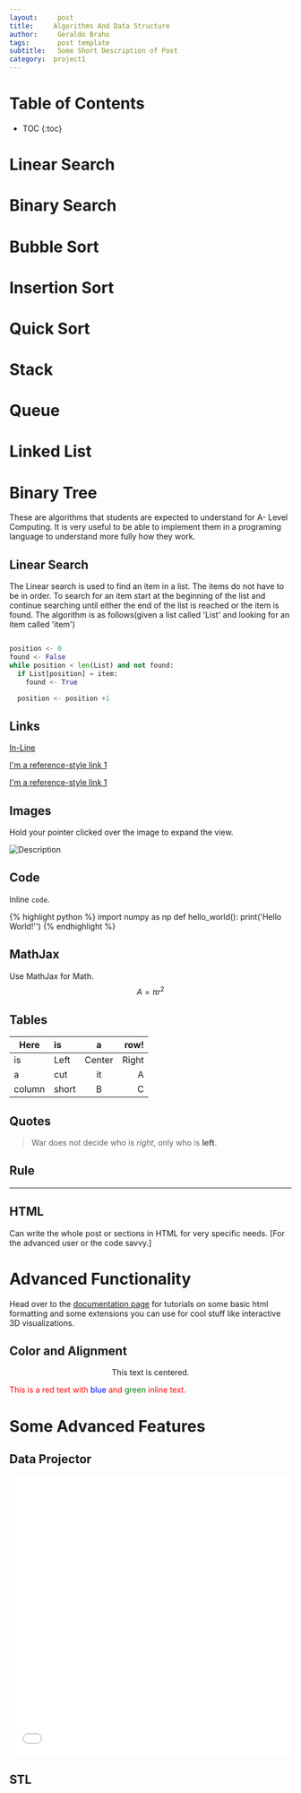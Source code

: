 ```yaml
---
layout:     post
title:     Algorithms And Data Structure
author:     Geraldo Braho
tags: 		post template
subtitle:  	Some Short Description of Post
category:  project1
---
```

<!-- Start Writing Below in Markdown -->

# Table of Contents

* TOC
{:toc}

# Linear Search
# Binary Search
# Bubble Sort
# Insertion Sort
# Quick Sort
# Stack
# Queue
# Linked List
# Binary Tree


These are algorithms that students are expected to understand  for A- Level Computing. It is very useful to be able to implement them in a programing language to understand more fully how they work.



## Linear Search

The Linear search is used to find an item in a list. The items do not have to be in order. To search for an item start at the beginning of the list and continue searching until either the end of the list is reached or the item is found.
The algorithm is as follows(given a list called 'List' and looking for an item called 'item')

```python

position <- 0
found <- False
while position < len(List) and not found:
  if List[position] = item:
    found <- True

  position <- position +1


```

## Links

[In-Line](https://www.google.com)

[I'm a reference-style link 1][1]

[I'm a reference-style link 1][2]

[1]:https://www.mozilla.org
[2]:http://www.reddit.com

## Images

Hold your pointer clicked over the image to expand the view.

![Description](http://projectpages.github.io/project-pages/img/Logo_Fairy_Tail_right.png)

## Code

Inline `code`.

{% highlight python %}
import numpy as np
def hello_world():
    print('Hello World!'')
{% endhighlight %}

## MathJax

Use MathJax for Math.
$$ A = \pi r^2 $$

## Tables

Here | is | a | row!
|---------|:----------|:----------:|---------:|
is   |Left|  Center  |Right|
a    | cut | it | A
column  | short | B | C

## Quotes

> War does not decide who is *right*, only who is **left**.

## Rule

---

## HTML

Can write the whole post or sections in HTML for very specific needs. [For the advanced user or the code savvy.]

# Advanced Functionality

Head over to the [documentation page](http://projectpages.github.io/ppguide/) for tutorials on some basic html formatting and some extensions you can use for cool stuff like interactive 3D visualizations.

## Color and Alignment

<p align="center">This text is centered.</p>

<p style="color:red">This is a red text with <span style="color:blue">blue</span> and <span style="color:green">green</span> inline text.</p>

# Some Advanced Features

## Data Projector

<embed src="/project-pages/2016/05/02/New-Projector/" height="500px" width="100%">

## STL

<div align="center"><script src="https://embed.github.com/view/3d/projectpages/project-pages/gh-pages/stl/test.stl"></script></div>
